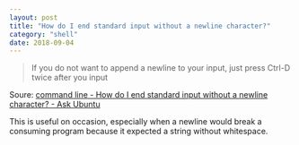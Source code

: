 ```yaml
---
layout: post
title: "How do I end standard input without a newline character?"
category: "shell"
date: 2018-09-04
---
```


> If you do not want to append a newline to your input, just press Ctrl-D twice after you input

Soure: [command line - How do I end standard input without a newline character? - Ask Ubuntu](https://askubuntu.com/questions/118548/how-do-i-end-standard-input-without-a-newline-character)

This is useful on occasion, especially when a newline would break a consuming program because it expected a string without whitespace.

